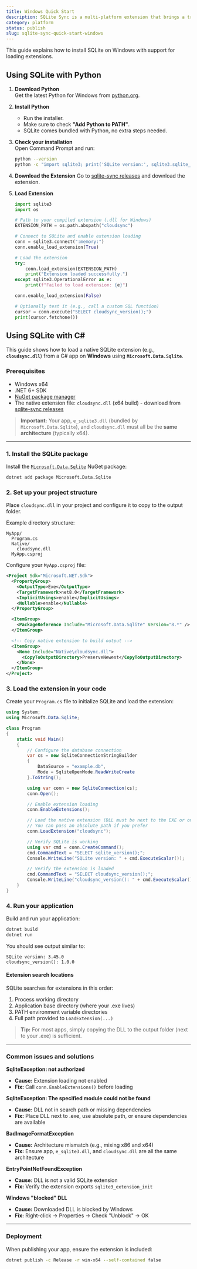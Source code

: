 ```yaml
---
title: Windows Quick Start
description: SQLite Sync is a multi-platform extension that brings a true local-first experience to your applications with minimal effort.
category: platform
status: publish
slug: sqlite-sync-quick-start-windows
---
```


This guide explains how to install SQLite on Windows with support for loading extensions.

## Using SQLite with Python

1. **Download Python**  
   Get the latest Python for Windows from <a href="https://www.python.org/downloads/windows/" target="_blank">python.org</a>.

2. **Install Python**

   - Run the installer.
   - Make sure to check **"Add Python to PATH"**.
   - SQLite comes bundled with Python, no extra steps needed.

3. **Check your installation**  
   Open Command Prompt and run:

   ```bash
   python --version
   python -c "import sqlite3; print('SQLite version:', sqlite3.sqlite_version)"
   ```

4. **Download the Extension**
   Go to <a href="https://github.com/sqliteai/sqlite-sync/releases" target="_blank">sqlite-sync releases</a> and download the extension.

5. **Load Extension**

   ```python
   import sqlite3
   import os

   # Path to your compiled extension (.dll for Windows)
   EXTENSION_PATH = os.path.abspath("cloudsync")

   # Connect to SQLite and enable extension loading
   conn = sqlite3.connect(":memory:")
   conn.enable_load_extension(True)

   # Load the extension
   try:
       conn.load_extension(EXTENSION_PATH)
       print("Extension loaded successfully.")
   except sqlite3.OperationalError as e:
       print(f"Failed to load extension: {e}")

   conn.enable_load_extension(False)

   # Optionally test it (e.g., call a custom SQL function)
   cursor = conn.execute("SELECT cloudsync_version();")
   print(cursor.fetchone())
   ```

## Using SQLite with C#

This guide shows how to load a native SQLite extension (e.g., **`cloudsync.dll`**) from a C# app on **Windows** using **`Microsoft.Data.Sqlite`**.

### Prerequisites

- Windows x64
- .NET 6+ SDK
- <a href="https://learn.microsoft.com/en-us/nuget/install-nuget-client-tools?tabs=windows" target="_blank">NuGet package manager</a>
- The native extension file: `cloudsync.dll` (x64 build) - download from <a href="https://github.com/sqliteai/sqlite-sync/releases" target="_blank">sqlite-sync releases</a>

> **Important:** Your app, `e_sqlite3.dll` (bundled by `Microsoft.Data.Sqlite`), and `cloudsync.dll` must all be the **same architecture** (typically x64).

---

### 1. Install the SQLite package

Install the <a href="https://www.nuget.org/packages/Microsoft.Data.Sqlite" target="_blank">`Microsoft.Data.Sqlite`</a> NuGet package:

```bash
dotnet add package Microsoft.Data.Sqlite
```

### 2. Set up your project structure

Place `cloudsync.dll` in your project and configure it to copy to the output folder.

Example directory structure:

```
MyApp/
  Program.cs
  Native/
    cloudsync.dll
  MyApp.csproj
```

Configure your `MyApp.csproj` file:

```xml
<Project Sdk="Microsoft.NET.Sdk">
  <PropertyGroup>
    <OutputType>Exe</OutputType>
    <TargetFramework>net8.0</TargetFramework>
    <ImplicitUsings>enable</ImplicitUsings>
    <Nullable>enable</Nullable>
  </PropertyGroup>

  <ItemGroup>
    <PackageReference Include="Microsoft.Data.Sqlite" Version="8.*" />
  </ItemGroup>

  <!-- Copy native extension to build output -->
  <ItemGroup>
    <None Include="Native\cloudsync.dll">
      <CopyToOutputDirectory>PreserveNewest</CopyToOutputDirectory>
    </None>
  </ItemGroup>
</Project>
```

### 3. Load the extension in your code

Create your `Program.cs` file to initialize SQLite and load the extension:

```csharp
using System;
using Microsoft.Data.Sqlite;

class Program
{
    static void Main()
    {
        // Configure the database connection
        var cs = new SqliteConnectionStringBuilder
        {
            DataSource = "example.db",
            Mode = SqliteOpenMode.ReadWriteCreate
        }.ToString();

        using var conn = new SqliteConnection(cs);
        conn.Open();

        // Enable extension loading
        conn.EnableExtensions();

        // Load the native extension (DLL must be next to the EXE or on PATH)
        // You can pass an absolute path if you prefer
        conn.LoadExtension("cloudsync");

        // Verify SQLite is working
        using var cmd = conn.CreateCommand();
        cmd.CommandText = "SELECT sqlite_version();";
        Console.WriteLine("SQLite version: " + cmd.ExecuteScalar());

        // Verify the extension is loaded
        cmd.CommandText = "SELECT cloudsync_version();";
        Console.WriteLine("cloudsync_version(): " + cmd.ExecuteScalar());
    }
}
```

### 4. Run your application

Build and run your application:

```bash
dotnet build
dotnet run
```

You should see output similar to:

```
SQLite version: 3.45.0
cloudsync_version(): 1.0.0
```

#### Extension search locations

SQLite searches for extensions in this order:

1. Process working directory
2. Application base directory (where your .exe lives)
3. PATH environment variable directories
4. Full path provided to `LoadExtension(...)`

> **Tip:** For most apps, simply copying the DLL to the output folder (next to your .exe) is sufficient.

---

### Common issues and solutions

**SqliteException: not authorized**

- **Cause:** Extension loading not enabled
- **Fix:** Call `conn.EnableExtensions()` before loading

**SqliteException: The specified module could not be found**

- **Cause:** DLL not in search path or missing dependencies
- **Fix:** Place DLL next to .exe, use absolute path, or ensure dependencies are available

**BadImageFormatException**

- **Cause:** Architecture mismatch (e.g., mixing x86 and x64)
- **Fix:** Ensure app, `e_sqlite3.dll`, and `cloudsync.dll` are all the same architecture

**EntryPointNotFoundException**

- **Cause:** DLL is not a valid SQLite extension
- **Fix:** Verify the extension exports `sqlite3_extension_init`

**Windows "blocked" DLL**

- **Cause:** Downloaded DLL is blocked by Windows
- **Fix:** Right-click → Properties → Check "Unblock" → OK

---

### Deployment

When publishing your app, ensure the extension is included:

```bash
dotnet publish -c Release -r win-x64 --self-contained false
```
